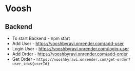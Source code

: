 # Voosh

## Backend

- To start Backend - npm start
- Add User - https://vooshbyravi.onrender.com/add-user
- Login User - https://vooshbyravi.onrender.com/login-user
- Add Order - https://vooshbyravi.onrender.com/add-order
- Get Order - `https://vooshbyravi.onrender.com/get-order?user_id=${userId}`
